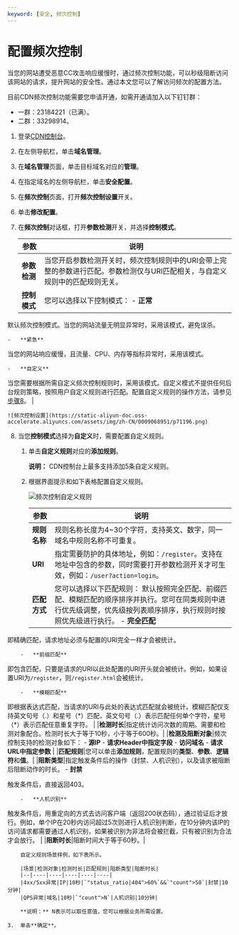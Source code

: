 ```yaml
---
keyword: [安全, 频次控制]
---
```


# 配置频次控制

当您的网站遭受恶意CC攻击响应缓慢时，通过频次控制功能，可以秒级阻断访问该网站的请求，提升网站的安全性。通过本文您可以了解访问频次的配置方法。

目前CDN频次控制功能需要您申请开通，如需开通请加入以下钉钉群：

-   一群：23184221（已满）。
-   二群：33298914。

1.  登录[CDN控制台](https://cdn.console.aliyun.com)。

2.  在左侧导航栏，单击**域名管理**。

3.  在**域名管理**页面，单击目标域名对应的**管理**。

4.  在指定域名的左侧导航栏，单击**安全配置**。

5.  在**频次控制**页面，打开**频次控制设置**开关。

6.  单击**修改配置**。

7.  在**频次控制**对话框，打开**参数检测**开关，并选择**控制模式**。

    |参数|说明|
    |--|--|
    |**参数检测**|当您开启参数检测开关时，频次控制规则中的URI会带上完整的参数进行匹配。参数检测仅与URI匹配相关，与自定义规则中的匹配规则无关。|
    |**控制模式**|您可以选择以下控制模式：     -   **正常**

默认频次控制模式。当您的网站流量无明显异常时，采用该模式，避免误杀。

    -   **紧急**

当您的网站响应缓慢，且流量、CPU、内存等指标异常时，采用该模式。

    -   **自定义**

当您需要根据所需自定义频次控制规则时，采用该模式。自定义模式不提供任何后台规则策略，按照用户自定义规则进行匹配。配置自定义规则的操作方法，请参见[步骤8](#step_9k3_pp6_0y2)。 |

    ![频次控制设置](https://static-aliyun-doc.oss-accelerate.aliyuncs.com/assets/img/zh-CN/0009068951/p71196.png)

8.  当您**控制模式**选择为**自定义**时，需要配置自定义规则。

    1.  单击**自定义规则**对应的**添加规则**。

        **说明：** CDN控制台上最多支持添加5条自定义规则。

    2.  根据界面提示和如下表格配置自定义规则。

        ![频次控制自定义规则](https://static-aliyun-doc.oss-accelerate.aliyuncs.com/assets/img/zh-CN/7906918061/p75891.png)

        |参数|说明|
        |--|--|
        |**规则名称**|规则名称长度为4~30个字符，支持英文、数字，同一域名中规则名称不可重复。|
        |**URI**|指定需要防护的具体地址，例如：`/register`。支持在地址中包含的参数，同时需要打开参数检测开关才可生效，例如：`/user?action=login`。|
        |**匹配方式**|您可以选择以下匹配规则： 默认按照完全匹配、前缀匹配、模糊匹配的顺序排序并执行。您可在同类规则中进行优先级调整，优先级按列表顺序排序，执行规则时按照优先级进行执行。         -   **完全匹配**

即精确匹配，请求地址必须与配置的URI完全一样才会被统计。

        -   **前缀匹配**

即包含匹配，只要是请求的URI以此处配置的URI开头就会被统计。例如，如果设置URI为`/register`，则`/register.html`会被统计。

        -   **模糊匹配**

即根据表达式匹配，当请求的URI与此处的表达式匹配就会被统计。模糊匹配仅支持英文句号（.）和星号（\*）匹配，英文句号（.）表示匹配任何单个字符，星号（\*）表示匹配任意重复字符。 |
        |**检测时长**|指定统计访问次数的周期。需要和检测对象配合。检测时长大于等于10秒，小于等于600秒。|
        |**检测及阻断对象**|频次控制支持的检测对象如下：         -   **源IP**
        -   **请求Header中指定字段**
        -   **访问域名**
        -   **请求URL中指定参数** |
        |**匹配规则**|您可以单击**添加规则**，配置规则的**类型**、**参数**、**逻辑符**和**值**。|
        |**阻断类型**|指定触发条件后的操作（封禁、人机识别），以及请求被阻断后阻断动作的时长。         -   **封禁**

触发条件后，直接返回403。

        -   **人机识别**

触发条件后，用重定向的方式去访问客户端（返回200状态码），通过验证后才放行。例如，单个IP在20秒内访问超过5次则进行人机识别判断，在10分钟内该IP的访问请求都需要通过人机识别，如果被识别为非法将会被拦截，只有被识别为合法才会放行。 |
        |**阻断时长**|阻断时间大于等于60秒。|

        自定义规则场景样例，如下表所示。

        |场景|检测对象|检测时长|匹配规则|阻断类型|阻断时长|
        |--|----|----|----|----|----|
        |4xx/5xx异常|IP|10秒|`"status_ratio|404">60%`&&`"count">50`|封禁|10分钟|
        |QPS异常|域名|10秒|`"count">N`|人机识别|10分钟|

        **说明：** N表示可以取任意值，您可以根据业务所需设置。

    3.  单击**确定**。


